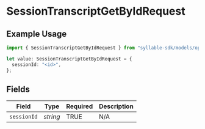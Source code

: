 # SessionTranscriptGetByIdRequest

## Example Usage

```typescript
import { SessionTranscriptGetByIdRequest } from "syllable-sdk/models/operations";

let value: SessionTranscriptGetByIdRequest = {
  sessionId: "<id>",
};
```

## Fields

| Field              | Type               | Required           | Description        |
| ------------------ | ------------------ | ------------------ | ------------------ |
| `sessionId`        | *string*           | TRUE | N/A                |